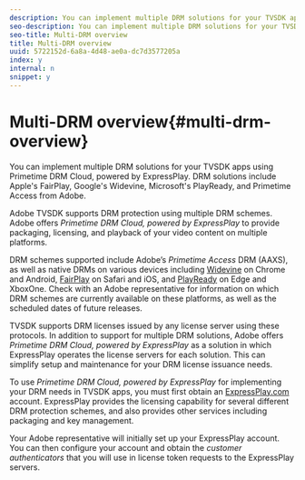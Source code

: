 ```yaml
---
description: You can implement multiple DRM solutions for your TVSDK apps using Primetime DRM Cloud, powered by ExpressPlay. DRM solutions include Apple's FairPlay, Google's Widevine, Microsoft's PlayReady, and Primetime Access from Adobe.
seo-description: You can implement multiple DRM solutions for your TVSDK apps using Primetime DRM Cloud, powered by ExpressPlay. DRM solutions include Apple's FairPlay, Google's Widevine, Microsoft's PlayReady, and Primetime Access from Adobe.
seo-title: Multi-DRM overview
title: Multi-DRM overview
uuid: 5722152d-6a8a-4d48-ae0a-dc7d3577205a
index: y
internal: n
snippet: y
---
```


# Multi-DRM overview{#multi-drm-overview}

You can implement multiple DRM solutions for your TVSDK apps using Primetime DRM Cloud, powered by ExpressPlay. DRM solutions include Apple's FairPlay, Google's Widevine, Microsoft's PlayReady, and Primetime Access from Adobe.

Adobe TVSDK supports DRM protection using multiple DRM schemes. Adobe offers *Primetime DRM Cloud, powered by ExpressPlay* to provide packaging, licensing, and playback of your video content on multiple platforms.

DRM schemes supported include Adobe’s *Primetime Access* DRM (AAXS), as well as native DRMs on various devices including [Widevine](http://www.widevine.com) on Chrome and Android, [FairPlay](https://developer.apple.com/streaming/fps/) on Safari and iOS, and [PlayReady](https://www.microsoft.com/playready/) on Edge and XboxOne. Check with an Adobe representative for information on which DRM schemes are currently available on these platforms, as well as the scheduled dates of future releases.

TVSDK supports DRM licenses issued by any license server using these protocols. In addition to support for multiple DRM solutions, Adobe offers *Primetime DRM Cloud, powered by ExpressPlay* as a solution in which ExpressPlay operates the license servers for each solution. This can simplify setup and maintenance for your DRM license issuance needs.

To use *Primetime DRM Cloud, powered by ExpressPlay* for implementing your DRM needs in TVSDK apps, you must first obtain an [ExpressPlay.com](https://www.expressplay.com) account. ExpressPlay provides the licensing capability for several different DRM protection schemes, and also provides other services including packaging and key management.

Your Adobe representative will initially set up your ExpressPlay account. You can then configure your account and obtain the *customer authenticators* that you will use in license token requests to the ExpressPlay servers. 
